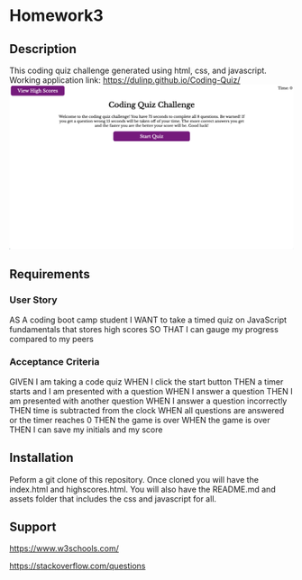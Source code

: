 # Homework3
## Description
This coding quiz challenge generated using html, css, and javascript.
Working application link: https://dulinp.github.io/Coding-Quiz/
![Demo Picture](https://github.com/Dulinp/Coding-Quiz/blob/main/assets/images/Coding-Quiz-Demo.png)
## Requirements
### User Story
AS A coding boot camp student
I WANT to take a timed quiz on JavaScript fundamentals that stores high scores
SO THAT I can gauge my progress compared to my peers
### Acceptance Criteria
GIVEN I am taking a code quiz
WHEN I click the start button
THEN a timer starts and I am presented with a question
WHEN I answer a question
THEN I am presented with another question
WHEN I answer a question incorrectly
THEN time is subtracted from the clock
WHEN all questions are answered or the timer reaches 0
THEN the game is over
WHEN the game is over
THEN I can save my initials and my score
## Installation
Peform a git clone of this repository. Once cloned you will have the index.html and highscores.html. You will also have the README.md and assets folder that includes the css and javascript for all.
## Support
https://www.w3schools.com/

https://stackoverflow.com/questions
